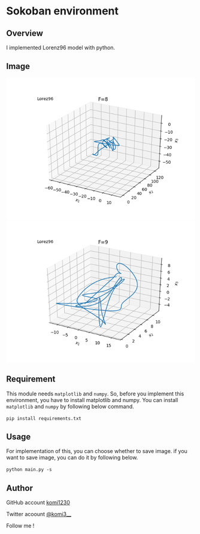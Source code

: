 # Sokoban environment

## Overview
I implemented Lorenz96 model with python.

## Image
![look8](F_8.png)
![look9](F_9.png)

## Requirement
This module needs `matplotlib` and `numpy`.
So, before you implement this environment, you have to install matplotlib and numpy.
You can install `matplotlib` and `numpy` by following below command.

`pip install requirements.txt`

## Usage
For implementation of this, you can choose whether to save image.
if you want to save image, you can do it by following below.

`python main.py -s`

## Author
GitHub account
[komi1230](https://github.com/komi1230)

Twitter acoount
[@komi3__](https://twitter.com/komi3__)

Follow me !
